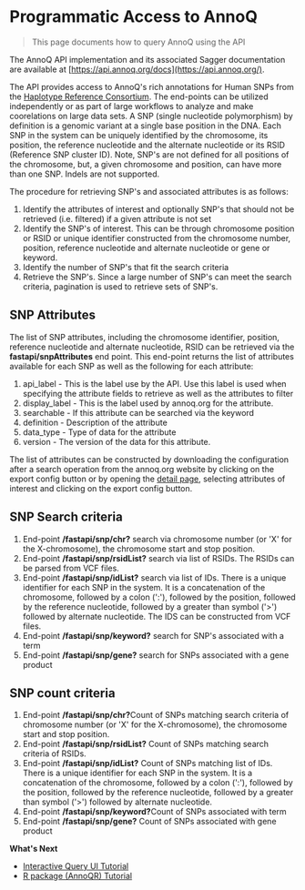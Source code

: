 ---
---

# Programmatic Access to AnnoQ

> This page documents how to query AnnoQ using the API

The AnnoQ API implementation and its associated Sagger documentation are available at [https://api.annoq.org/docs](https://api.annoq.org/).

The API provides access to AnnoQ's rich annotations for Human SNPs from the [Haplotype Reference Consortium](https://www.sanger.ac.uk/collaboration/haplotype-reference-consortium/).  The end-points can be utilized independently or as part of large workflows to analyze and make coorelations on large data sets. A SNP (single nucleotide polymorphism) by definition is a genomic variant at a single base position in the DNA.  Each SNP in the system can be uniquely identified by the chromosome, its position, the reference nucleotide and the alternate nucleotide or its RSID (Reference SNP cluster ID).  Note, SNP's are not defined for all positions of the chromosome, but, a given chromosome and position, can have more than one SNP. Indels are not supported.


The procedure for retrieving SNP's and associated attributes is as follows:
1.  Identify the attributes of interest and optionally SNP's that should not be retrieved (i.e. filtered) if a given attribute is not set
2.  Identify the SNP's of interest.  This can be through chromosome position or RSID or unique identifier constructed from the chromosome number, position, reference nucleotide and alternate nucleotide or gene or keyword.
3.  Identify the number of SNP's that fit the search criteria
4.  Retrieve the SNP's.  Since a large number of SNP's can meet the search criteria, pagination is used to retrieve sets of SNP's.


## SNP Attributes
The list of SNP attributes, including the chromosome identifier, position, reference nucleotide and alternate nucleotide, RSID can be retrieved via the <strong>fastapi/snpAttributes</strong> end point.  This end-point returns the list of attributes available for each SNP as well as the following for each attribute:
1. api_label - This is the label use by the API.  Use this label is used when specifying the attribute fields to retrieve as well as the attributes to filter
2. display_label - This is the label used by annoq.org for the attribute.
3. searchable - If this attribute can be searched via the keyword
4. definition - Description of the attribute
5. data_type - Type of data for the attribute 
6. version - The version of the data for this attribute. 

The list of attributes can be constructed by downloading the configuration after a search operation from the annoq.org website by clicking on the export config button or by opening the [detail page](https://annoq.org/detail), selecting attributes of interest and clicking on the export config button.


## SNP Search criteria
1.  End-point <strong>/fastapi/snp/chr?</strong> search via chromosome number (or 'X' for the X-chromosome), the chromosome start and stop position.
2.  End-point <strong>/fastapi/snp/rsidList?</strong> search via list of RSIDs.  The RSIDs can be parsed from VCF files.
3.  End-point <strong>/fastapi/snp/idList?</strong> search via list of IDs.  There is a unique identifier for each SNP in the system.  It is a concatenation of the chromosome, followed by a colon (':'), followed by the position, followed by the reference nucleotide, followed by a greater than symbol ('>') followed by alternate nucleotide.  The IDS can be constructed from VCF files.
4.  End-point <strong>/fastapi/snp/keyword?</strong> search for SNP's associated with a term
5.  End-point <strong>/fastapi/snp/gene?</strong> search for SNPs associated with a gene product


## SNP count criteria
1.  End-point <strong>/fastapi/snp/chr?</strong>Count of SNPs matching search criteria of chromosome number (or 'X' for the X-chromosome), the chromosome start and stop position.
2.  End-point <strong>/fastapi/snp/rsidList?</strong> Count of SNPs matching search criteria of RSIDs.
3.  End-point <strong>/fastapi/snp/idList?</strong> Count of SNPs matching list of IDs.  There is a unique identifier for each SNP in the system.  It is a concatenation of the chromosome, followed by a colon (':'), followed by the position, followed by the reference nucleotide, followed by a greater than symbol ('>') followed by alternate nucleotide.
4.  End-point <strong>/fastapi/snp/keyword?</strong>Count of SNPs associated with term
5.  End-point <strong>/fastapi/snp/gene?</strong> Count of SNPs associated with gene product



**What's Next**

- [Interactive Query UI Tutorial]({{site.baseurl}}/docs/tutorials/ui-query)
- [R package (AnnoQR) Tutorial]({{site.baseurl}}/docs/tutorials/r-package)
